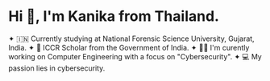 # Hi 👋, I'm Kanika from Thailand.
✦ 🇮🇳 Currently studying at National Forensic Science University, Gujarat, India. 
✦ 🪷 ICCR Scholar from the Government of India.
✦ 👩‍💻 I'm curently working on Computer Engineering with a focus on "Cybersecurity".
✦ 💻 My passion lies in cybersecurity. 
